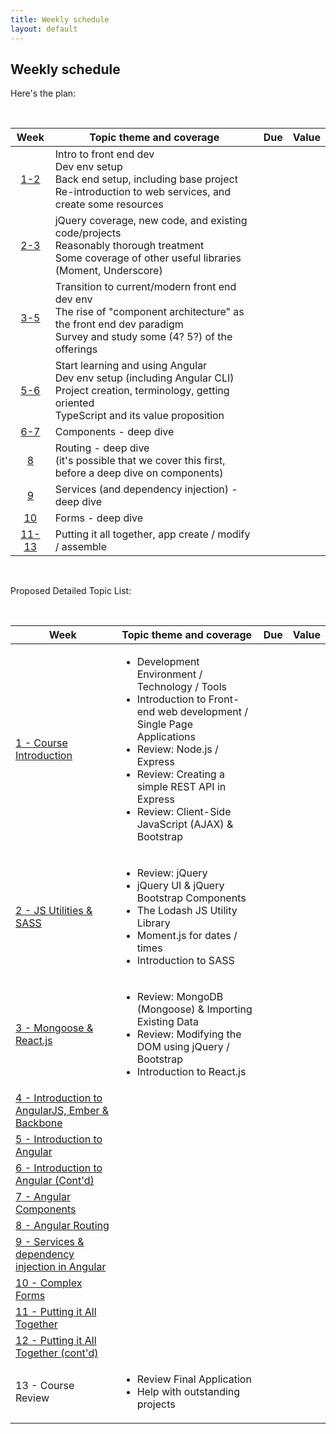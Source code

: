 ```yaml
---
title: Weekly schedule
layout: default
---
```


## Weekly schedule

Here's the plan:

<br>

Week | Topic theme and coverage | Due | Value
:---: | --- | :---: | :---:
[1-2](/web422/notes/week01) | Intro to front end dev<br>Dev env setup<br>Back end setup, including base project<br>Re-introduction to web services, and create some resources
[2-3](/web422/notes/week02) | jQuery coverage, new code, and existing code/projects<br>Reasonably thorough treatment<br>Some coverage of other useful libraries (Moment, Underscore)
[3-5](/web422/notes/week03) | Transition to current/modern front end dev env<br>The rise of "component architecture" as the front end dev paradigm<br>Survey and study some (4? 5?) of the offerings
[5-6](/web422/notes/week05) | Start learning and using Angular<br>Dev env setup (including Angular CLI)<br>Project creation, terminology, getting oriented<br>TypeScript and its value proposition
[6-7](/web422/notes/week06) | Components - deep dive
[8](/web422/notes/week08) | Routing - deep dive<br>(it's possible that we cover this first, before a deep dive on components)
[9](/web422/notes/week09) | Services (and dependency injection) - deep dive
[10](/web422/notes/week10) | Forms - deep dive
[11-13](/web422/notes/week11) | Putting it all together, app create / modify / assemble

<br>

Proposed Detailed Topic List:

<br>

<table>
    <thead>
        <tr>
            <th>Week</th>
            <th>Topic theme and coverage</th>
            <th>Due</th>
            <th>Value</th>
        </tr>
    </thead>
    <tbody>
        <tr>
            <td><a href="/web422/notes/week01">1 - Course Introduction</a></td>
            <td>
                <ul>
                    <li>Development Environment / Technology / Tools</li>
                    <li>Introduction to Front-end web development / Single Page Applications</li>
                    <li>Review: Node.js / Express</li>
                    <li>Review: Creating a simple REST API in Express</li>
                    <li>Review: Client-Side JavaScript (AJAX) & Bootstrap</li>
                </ul>
            </td>
            <td></td>
            <td></td>
        </tr>
        <tr>
            <td><a href="/web422/notes/week02">2 - JS Utilities &amp; SASS</a></td>
            <td>
                <ul>
                    <li>Review: jQuery</li>
                    <li>jQuery UI & jQuery Bootstrap Components</li>
                    <li>The Lodash JS Utility Library</li>
                    <li>Moment.js for dates / times</li>
                    <li>Introduction to SASS</li>
                </ul>
            </td>
            <td></td>
            <td></td>
        </tr>
        <tr>
            <td><a href="/web422/notes/week03">3 - Mongoose &amp; React.js</a></td>
            <td>
                <ul>
                    <li>Review: MongoDB (Mongoose) & Importing Existing Data</li>
                    <li>Review: Modifying the DOM using jQuery / Bootstrap</li>
                    <li>Introduction to React.js</li>
                </ul>
            </td>
            <td></td>
            <td></td>
        </tr>
        <tr>
            <td><a href="/web422/notes/week04">4 - Introduction to AngularJS, Ember & Backbone</a></td>
            <td></td>
            <td></td>
            <td></td>
        </tr>
        <tr>
            <td><a href="/web422/notes/week05">5 - Introduction to Angular</a></td>
            <td></td>
            <td></td>
            <td></td>
        </tr>
        <tr>
            <td><a href="/web422/notes/week06">6 - Introduction to Angular (Cont'd)</a></td>
            <td></td>
            <td></td>
            <td></td>
        </tr>
        <tr>
            <td><a href="/web422/notes/week07">7 - Angular Components</a></td>
            <td></td>
            <td></td>
            <td></td>
        </tr>
        <tr>
            <td><a href="/web422/notes/week08">8 - Angular Routing</a></td>
            <td></td>
            <td></td>
            <td></td>
        </tr>
        <tr>
            <td><a href="/web422/notes/week09">9 - Services &amp; dependency injection in Angular</a></td>
            <td></td>
            <td></td>
            <td></td>
        </tr>
        <tr>
            <td><a href="/web422/notes/week10">10 - Complex Forms </a></td>
            <td></td>
            <td></td>
            <td></td>
        </tr>
        <tr>
            <td><a href="/web422/notes/week11">11 - Putting it All Together</a></td>
            <td></td>
            <td></td>
            <td></td>
        </tr>
        <tr>
            <td><a href="/web422/notes/week12">12 - Putting it All Together (cont'd)</a></td>
            <td></td>
            <td></td>
            <td></td>
        </tr>
        <tr>
            <td>13 - Course Review</td>
            <td>
                <ul>
                    <li>Review Final Application</li>
                    <li>Help with outstanding projects</li>
                </ul>
            </td>
            <td></td>
            <td></td>
        </tr>
    </tbody>
</table>

<br>
